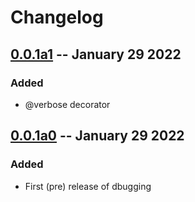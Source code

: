 # Changelog

## [0.0.1a1](https://github.com/nikkelarsson/dbugging/releases/tag/v0.0.1a1) -- January 29 2022
### Added
- @verbose decorator

## [0.0.1a0](https://github.com/nikkelarsson/dbugging/releases/tag/v0.0.1a0) -- January 29 2022
### Added
- First (pre) release of dbugging
